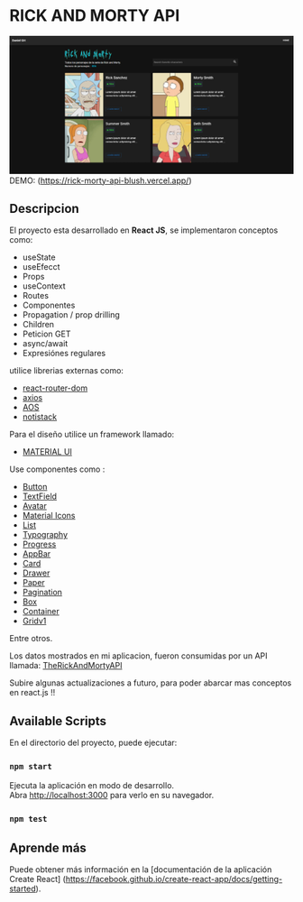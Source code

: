 # RICK AND MORTY API

![datos](/public/captura.png)
DEMO: (https://rick-morty-api-blush.vercel.app/)

## Descripcion

El proyecto esta desarrollado en **React JS**, se implementaron conceptos como:

- useState
- useEfecct
- Props
- useContext
- Routes
- Componentes
- Propagation / prop drilling
- Children
- Peticion GET
- async/await
- Expresiónes regulares

utilice librerias externas como:

- [react-router-dom](https://reactrouter.com/en/main)
- [axios](https://www.npmjs.com/package/react-axios)
- [AOS](https://michalsnik.github.io/aos/)
- [notistack](https://notistack.com/)

Para el diseño utilice un framework llamado:

- [MATERIAL UI](https://mui.com/)

Use componentes como :

- [Button](https://mui.com/material-ui/react-button/)
- [TextField](https://mui.com/material-ui/react-text-field/)
- [Avatar](https://mui.com/material-ui/react-avatar/)
- [Material Icons](https://mui.com/material-ui/material-icons/)
- [List](https://mui.com/material-ui/react-list/)
- [Typography](https://mui.com/material-ui/react-typography/)
- [Progress](https://mui.com/material-ui/react-progress/)
- [AppBar](https://mui.com/material-ui/react-app-bar/)
- [Card](https://mui.com/material-ui/react-card/)
- [Drawer](https://mui.com/material-ui/react-drawer/)
- [Paper](https://mui.com/material-ui/react-paper/)
- [Pagination](https://mui.com/material-ui/react-pagination/)
- [Box](https://mui.com/material-ui/react-box/)
- [Container](https://mui.com/material-ui/react-container/)
- [Gridv1](https://mui.com/material-ui/react-grid/)

Entre otros.

Los datos mostrados en mi aplicacion, fueron consumidas por un API llamada: [TheRickAndMortyAPI](https://rickandmortyapi.com/documentation)

Subire algunas actualizaciones a futuro, para poder abarcar mas conceptos en react.js !!

## Available Scripts

En el directorio del proyecto, puede ejecutar:

### `npm start`

Ejecuta la aplicación en modo de desarrollo.\
Abra [http://localhost:3000](http://localhost:3000) para verlo en su navegador.

### `npm test`

## Aprende más
Puede obtener más información en la [documentación de la aplicación Create React] (https://facebook.github.io/create-react-app/docs/getting-started).


